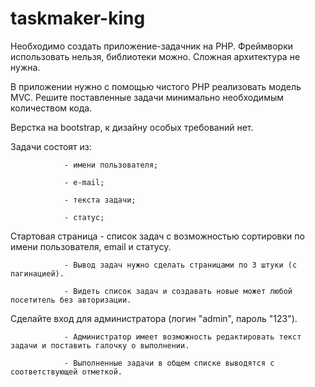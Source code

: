 # taskmaker-king

Необходимо создать приложение-задачник на PHP. Фреймворки использовать нельзя, библиотеки можно. Сложная архитектура не нужна.

В приложении нужно с помощью чистого PHP реализовать модель MVC. Решите поставленные задачи минимально необходимым количеством кода.

Верстка на bootstrap, к дизайну особых требований нет.

 

Задачи состоят из:

                - имени пользователя;

                - е-mail;

                - текста задачи;

                - статус;

 

Стартовая страница - список задач с возможностью сортировки по имени пользователя, email и статусу.

                - Вывод задач нужно сделать страницами по 3 штуки (с пагинацией).

                - Видеть список задач и создавать новые может любой посетитель без авторизации.

 

Сделайте вход для администратора (логин "admin", пароль "123").

                - Администратор имеет возможность редактировать текст задачи и поставить галочку о выполнении.

                - Выполненные задачи в общем списке выводятся с соответствующей отметкой.
